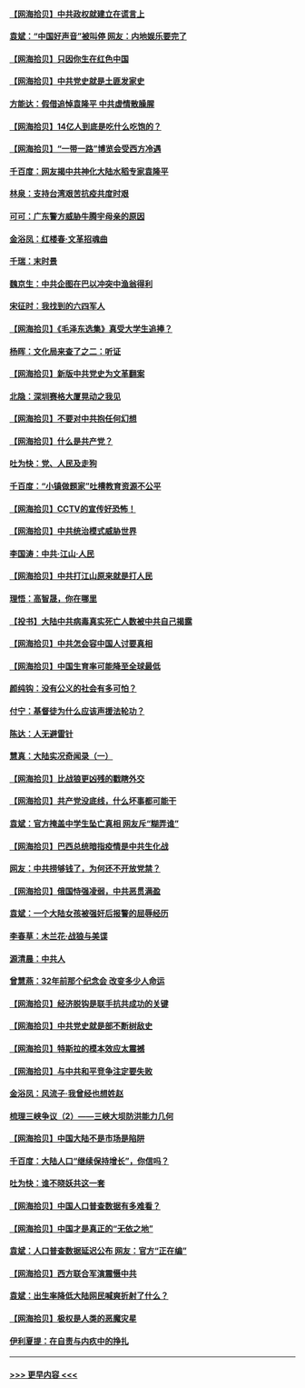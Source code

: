 #### [【网海拾贝】中共政权就建立在谎言上](../pages/nsc993/n12981880.md?t=05282152) 
#### [袁斌：“中国好声音”被叫停 网友：内地娱乐要完了](../pages/nsc993/n12981826.md?t=05282152) 
#### [【网海拾贝】只因你生在红色中国](../pages/nsc993/n12979096.md?t=05282152) 
#### [【网海拾贝】中共党史就是土匪发家史](../pages/nsc993/n12976478.md?t=05282152) 
#### [方能达：假借追悼袁隆平 中共虚情散臊腥](../pages/nsc993/n12976396.md?t=05282152) 
#### [【网海拾贝】14亿人到底是吃什么吃饱的？](../pages/nsc993/n12974125.md?t=05282152) 
#### [【网海拾贝】“一带一路”博览会受西方冷遇](../pages/nsc993/n12971787.md?t=05282152) 
#### [千百度：网友揭中共神化大陆水稻专家袁隆平](../pages/nsc993/n12971733.md?t=05282152) 
#### [林泉：支持台湾艰苦抗疫共度时艰](../pages/nsc993/n12971350.md?t=05282152) 
#### [可可：广东警方威胁牛腾宇母亲的原因](../pages/nsc993/n12971100.md?t=05282152) 
#### [金浴凤：红楼春·文革招魂曲](../pages/nsc993/n12970354.md?t=05282152) 
#### [千瑞：末时景](../pages/nsc993/n12970337.md?t=05282152) 
#### [魏京生：中共企图在巴以冲突中渔翁得利](../pages/nsc993/n12970286.md?t=05282152) 
#### [宋征时：我找到的六四军人](../pages/nsc993/n12970213.md?t=05282152) 
#### [【网海拾贝】《毛泽东选集》真受大学生追捧？](../pages/nsc993/n12968779.md?t=05282152) 
#### [杨晖：文化局来查了之二：听证](../pages/nsc993/n12966528.md?t=05282152) 
#### [【网海拾贝】新版中共党史为文革翻案](../pages/nsc993/n12967526.md?t=05282152) 
#### [北隐：深圳赛格大厦晃动之我见](../pages/nsc993/n12967393.md?t=05282152) 
#### [【网海拾贝】不要对中共抱任何幻想](../pages/nsc993/n12965222.md?t=05282152) 
#### [【网海拾贝】什么是共产党？](../pages/nsc993/n12962781.md?t=05282152) 
#### [吐为快：党、人民及走狗](../pages/nsc993/n12962747.md?t=05282152) 
#### [千百度：“小镇做题家”吐槽教育资源不公平](../pages/nsc993/n12962705.md?t=05282152) 
#### [【网海拾贝】CCTV的宣传好恐怖！](../pages/nsc993/n12959984.md?t=05282152) 
#### [【网海拾贝】中共统治模式威胁世界](../pages/nsc993/n12957622.md?t=05282152) 
#### [李国涛：中共‧江山‧人民](../pages/nsc993/n12957502.md?t=05282152) 
#### [【网海拾贝】中共打江山原来就是打人民](../pages/nsc993/n12954345.md?t=05282152) 
#### [理悟：高智晟，你在哪里](../pages/nsc993/n12953115.md?t=05282152) 
#### [【投书】大陆中共病毒真实死亡人数被中共自己揭露](../pages/nsc993/n12953050.md?t=05282152) 
#### [【网海拾贝】中共怎会容中国人讨要真相](../pages/nsc993/n12952161.md?t=05282152) 
#### [【网海拾贝】中国生育率可能降至全球最低](../pages/nsc993/n12948793.md?t=05282152) 
#### [颜纯钩：没有公义的社会有多可怕？](../pages/nsc993/n12947626.md?t=05282152) 
#### [付宁：基督徒为什么应该声援法轮功？](../pages/nsc993/n12947233.md?t=05282152) 
#### [陈达：人无避雷针](../pages/nsc993/n12947098.md?t=05282152) 
#### [慧真：大陆实况奇闻录（一）](../pages/nsc993/n12945811.md?t=05282152) 
#### [【网海拾贝】比战狼更凶残的戳瞎外交](../pages/nsc993/n12945717.md?t=05282152) 
#### [【网海拾贝】共产党没底线，什么坏事都可能干](../pages/nsc993/n12942090.md?t=05282152) 
#### [袁斌：官方掩盖中学生坠亡真相 网友斥“糊弄谁”](../pages/nsc993/n12942029.md?t=05282152) 
#### [【网海拾贝】巴西总统暗指疫情是中共生化战](../pages/nsc993/n12938999.md?t=05282152) 
#### [网友：中共捞够钱了，为何还不开放党禁？](../pages/nsc993/n12938952.md?t=05282152) 
#### [【网海拾贝】俄国恃强凌弱，中共恶贯满盈](../pages/nsc993/n12936626.md?t=05282152) 
#### [袁斌：一个大陆女孩被强奸后报警的屈辱经历](../pages/nsc993/n12936547.md?t=05282152) 
#### [李春草：木兰花·战狼与美谍](../pages/nsc993/n12935995.md?t=05282152) 
#### [源清晨：中共人](../pages/nsc993/n12935589.md?t=05282152) 
#### [曾慧燕：32年前那个纪念会 改变多少人命运](../pages/nsc993/n12934233.md?t=05282152) 
#### [【网海拾贝】经济脱钩是联手抗共成功的关键](../pages/nsc993/n12934176.md?t=05282152) 
#### [【网海拾贝】中共党史就是部不断树敌史](../pages/nsc993/n12932844.md?t=05282152) 
#### [【网海拾贝】特斯拉的模本效应太震撼](../pages/nsc993/n12925626.md?t=05282152) 
#### [【网海拾贝】与中共和平竞争注定要失败](../pages/nsc993/n12923326.md?t=05282152) 
#### [金浴凤：风流子‧我曾经也想姓赵](../pages/nsc993/n12920911.md?t=05282152) 
#### [梳理三峡争议（2）——三峡大坝防洪能力几何](../pages/nsc993/n12920173.md?t=05282152) 
#### [【网海拾贝】中国大陆不是市场是陷阱](../pages/nsc993/n12920143.md?t=05282152) 
#### [千百度：大陆人口“继续保持增长”，你信吗？](../pages/nsc993/n12918946.md?t=05282152) 
#### [吐为快：谁不晓妖共这一套](../pages/nsc993/n12918941.md?t=05282152) 
#### [【网海拾贝】中国人口普查数据有多难看？](../pages/nsc993/n12917822.md?t=05282152) 
#### [【网海拾贝】中国才是真正的“无依之地”](../pages/nsc993/n12915845.md?t=05282152) 
#### [袁斌：人口普查数据延迟公布 网友：官方“正在编”](../pages/nsc993/n12915748.md?t=05282152) 
#### [【网海拾贝】西方联合军演震慑中共](../pages/nsc993/n12913466.md?t=05282152) 
#### [袁斌：出生率降低大陆网民喊爽折射了什么？](../pages/nsc993/n12913365.md?t=05282152) 
#### [【网海拾贝】极权是人类的恶魔灾星](../pages/nsc993/n12910697.md?t=05282152) 
#### [伊利夏提：在自责与内疚中的挣扎](../pages/nsc993/n12910493.md?t=05282152) 

----
#### [ >>> 更早内容 <<< ](../indexes/nsc993-earlier.md)
